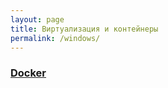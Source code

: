 ```yaml
---
layout: page
title: Виртуализация и контейнеры
permalink: /windows/
---
```



### [Docker](/windows/virtual/docker/)
